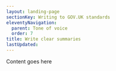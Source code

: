 ```yaml
---
layout: landing-page
sectionKey: Writing to GOV.UK standards
eleventyNavigation:
  parent: Tone of voice
  order: 7
title: Write clear summaries
lastUpdated:
---
```

Content goes here

